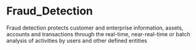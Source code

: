 # Fraud_Detection

Fraud detection protects customer and enterprise information, assets, accounts and transactions through the real-time, near-real-time or batch analysis of activities by users and other defined entities
